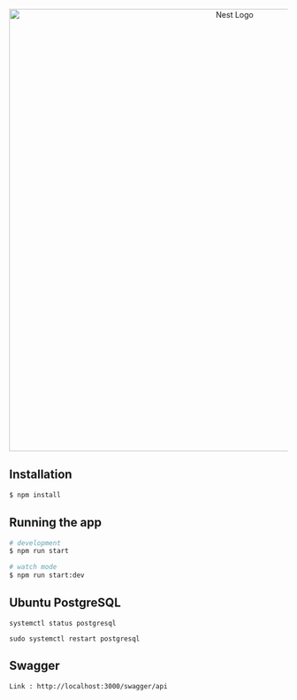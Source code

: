<p align="center">
  <img src="https://user-images.githubusercontent.com/66162813/227687807-cc0abadc-58b2-4706-8c23-550a8b346d3d.png" width="800" alt="Nest Logo" />
</p>

## Installation

```bash
$ npm install
```

## Running the app

```bash
# development
$ npm run start

# watch mode
$ npm run start:dev
```

## Ubuntu PostgreSQL
```
systemctl status postgresql
```
```
sudo systemctl restart postgresql
```

## Swagger

```
Link : http://localhost:3000/swagger/api
```
